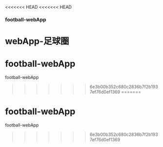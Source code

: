 <<<<<<< HEAD
<<<<<<< HEAD
### football-webApp
webApp-足球圈
=======
# football-webApp
football-webApp
>>>>>>> 6e3b00b352c680c2836b7f2b1937ef76d0ef1369
=======
# football-webApp
football-webApp
>>>>>>> 6e3b00b352c680c2836b7f2b1937ef76d0ef1369
